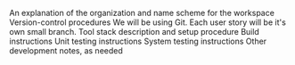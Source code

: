 An explanation of the organization and name scheme for the workspace
Version-control procedures
  We will be using Git. Each user story will be it's own small branch.
Tool stack description and setup procedure
Build instructions
Unit testing instructions
System testing instructions
Other development notes, as needed
